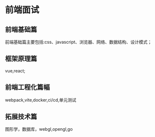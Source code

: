# 前端面试
## 前端基础篇
前端基础篇主要包括:css、javascript、浏览器、网络、数据结构、设计模式；
## 框架原理篇
vue,react;
## 前端工程化篇幅
webpack,vite,docker,ci/cd,单元测试
## 拓展技术篇
图形学，数据库，webgl,opengl,go
